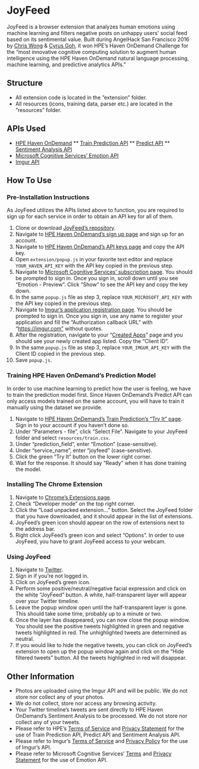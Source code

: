 # JoyFeed
JoyFeed is a browser extension that analyzes human emotions using machine learning and filters negative posts on unhappy users' social feed based on its sentimental value. Built during AngelHack San Francisco 2016 by [Chris Wong](http://www.chriswong.tv) & [Cyrus Goh](http://www.lovincyrus.com), it won HPE’s Haven OnDemand Challenge for the “most innovative cognitive computing solution to augment human intelligence using the HPE Haven OnDemand natural language processing, machine learning, and predictive analytics APIs.”

## Structure
- All extension code is located in the ”extension” folder.
- All resources (icons, training data, parser etc.) are located in the ”resources” folder.

## APIs Used
- [HPE Haven OnDemand](https://www.havenondemand.com/)
** [Train Prediction API](https://dev.havenondemand.com/apis/trainpredictor)
** [Predict API](https://dev.havenondemand.com/apis/predict)
** [Sentiment Analysis API](https://dev.havenondemand.com/apis/analyzesentiment)
- [Microsoft Cognitive Services’ Emotion API](https://www.microsoft.com/cognitive-services/en-us/emotion-api)
- [Imgur API](https://api.imgur.com/)

## How To Use
### Pre-Installation Instructions
As JoyFeed utilizes the APIs listed above to function, you are required to sign up for each service in order to obtain an API key for all of them.
1. Clone or download [JoyFeed’s repository](https://github.com/chriswongtv/joyfeed).
2. Navigate to [HPE Haven OnDemand’s sign up page](https://www.havenondemand.com/signup.html) and sign up for an account.
3. Navigate to [HPE Haven OnDemand’s API keys page](https://www.havenondemand.com/account/api-keys.html) and copy the API key.
4. Open <code>extension/popup.js</code> in your favorite text editor and replace <code>YOUR_HAVEN_API_KEY</code> with the API key copied in the previous step.
5. Navigate to [Microsoft Cognitive Services’ subscription page](https://www.microsoft.com/cognitive-services/en-US/subscriptions). You should be prompted to sign in. Once you sign in, scroll down until you see “Emotion - Preview”. Click “Show” to see the API key and copy the key down.
6. In the same <code>popup.js</code> file as step 3, replace <code>YOUR_MICROSOFT_API_KEY</code> with the API key copied in the previous step.
7. Navigate to [Imgur’s application registration page](https://api.imgur.com/oauth2/addclient). You should be prompted to sign in. Once you sign in, use any name to register your application and fill the “Authorization callback URL” with “https://imgur.com” without quotes. 
8. After the registration, navigate to your “[Created Apps](https://imgur.com/account/settings/apps)” page and you should see your newly created app listed. Copy the “Client ID”.
9. In the same <code>popup.js</code> file as step 3, replace <code>YOUR_IMGUR_API_KEY</code> with the Client ID copied in the previous step.
10. Save <code>popup.js</code>.

### Training HPE Haven OnDemand’s Prediction Model
In order to use machine learning to predict how the user is feeling, we have to train the prediction model first. Since Haven OnDemand’s Predict API can only access models trained on the same account, you will have to train it manually using the dataset we provide.
1. Navigate to [HPE Haven OnDemand’s Train Prediction’s “Try It” page](https://dev.havenondemand.com/apis/trainpredictor#try). Sign in to your account if you haven’t done so.
2. Under “Parameters - file”, click “Select File”. Navigate to your JoyFeed folder and select <code>resources/train.csv</code>.
3. Under “prediction_field”, enter “Emotion” (case-sensitive).
4. Under “service_name”, enter “joyfeed” (case-sensitive).
5. Click the green “Try It” button on the lower right corner.
6. Wait for the response. It should say “Ready” when it has done training the model.

### Installing The Chrome Extension
1. Navigate to [Chrome’s Extensions page](chrome://extensions/).
2. Check “Developer mode” on the top right corner.
3. Click the “Load unpacked extension…” button. Select the JoyFeed folder that you have downloaded, and it should appear in the list of extensions.
4. JoyFeed’s green icon should appear on the row of extensions next to the address bar.
5. Right click JoyFeed’s green icon and select “Options”. In order to use JoyFeed, you have to grant JoyFeed access to your webcam.

### Using JoyFeed
1. Navigate to [Twitter](https://www.twitter.com).
2. Sign in if you’re not logged in.
3. Click on JoyFeed’s green icon.
4. Perform some positive/neutral/negative facial expression and click on the white “JoyFeed” button. A white, half-transparent layer will appear over your Twitter timeline.
5. Leave the popup window open until the half-transparent layer is gone. This should take some time, probably up to a minute or two.
6. Once the layer has disappeared, you can now close the popup window. You should see the positive tweets highlighted in green and negative tweets highlighted in red. The unhighlighted tweets are determined as neutral.
7. If you would like to hide the negative tweets, you can click on JoyFeed’s extension to open up the popup window again and click on the “Hide filtered tweets” button. All the tweets highlighted in red will disappear.

## Other Information
- Photos are uploaded using the Imgur API and will be public. We do not store nor collect any of your photos.
- We do not collect, store nor access any browsing activity.
- Your Twitter timeline’s tweets are sent directly to HPE Haven OnDemand’s Sentiment Analysis to be processed. We do not store nor collect any of your tweets.
- Please refer to HPE’s [Terms of Service](https://www.havenondemand.com/docs/eula.html) and [Privacy Statement](https://www.hpe.com/us/en/legal/privacy.html) for the use of Train Prediction API, Predict API and Sentiment Analysis API.
- Please refer to Imgur’s [Terms of Service](http://imgur.com/tos) and [Privacy Policy](http://imgur.com/privacy) for the use of Imgur’s API.
- Please refer to Microsoft Cognitive Services’ [Terms](https://go.microsoft.com/fwlink/?LinkId=533207) and [Privacy Statement](https://privacy.microsoft.com/en-us/privacystatement) for the use of Emotion API.